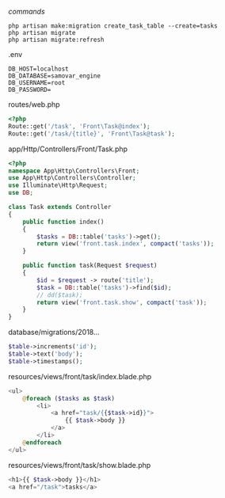 _commands_
```
php artisan make:migration create_task_table --create=tasks
php artisan migrate
php artisan migrate:refresh
```
.env
```
DB_HOST=localhost
DB_DATABASE=samovar_engine
DB_USERNAME=root
DB_PASSWORD=
```
routes/web.php
```php
<?php
Route::get('/task', 'Front\Task@index');
Route::get('/task/{title}', 'Front\Task@task');
```
app/Http/Controllers/Front/Task.php
```php
<?php
namespace App\Http\Controllers\Front;
use App\Http\Controllers\Controller;
use Illuminate\Http\Request;
use DB;

class Task extends Controller
{
    public function index()
    {
        $tasks = DB::table('tasks')->get();
        return view('front.task.index', compact('tasks'));
    }

    public function task(Request $request)
    {
        $id = $request -> route('title');
        $task = DB::table('tasks')->find($id);
        // dd($task);
        return view('front.task.show', compact('task'));
    }
}
```
database/migrations/2018...
```php
$table->increments('id');
$table->text('body');
$table->timestamps();
```
resources/views/front/task/index.blade.php
```php
<ul>
    @foreach ($tasks as $task)
        <li>
            <a href="task/{{$task->id}}">
                {{ $task->body }}
            </a>
        </li>
    @endforeach
</ul>
```
resources/views/front/task/show.blade.php
```php
<h1>{{ $task->body }}</h1>
<a href="/task">tasks</a>
```
